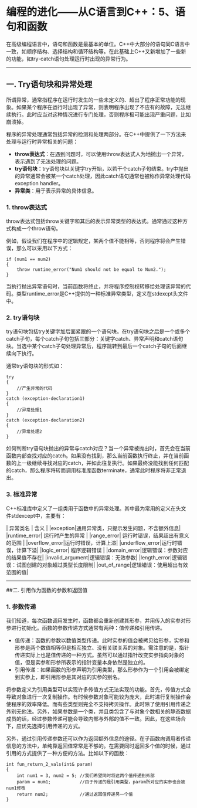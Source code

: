 # 编程的进化——从C语言到C++：5、语句和函数

在高级编程语言中，语句和函数是最基本的单位。C++中大部分的语句同C语言中一致，如顺序结构、选择结构和循环结构等。在此基础上C++又新增加了一些新的功能，如try-catch语句处理运行时出现的异常行为。

---

## 一. Try语句块和异常处理

所谓异常，通常指程序在运行时发生的一些未定义的、超出了程序正常功能的现象。如果某个程序在运行时出现了异常，则表明程序出现了不应有的故障，无法继续执行。此时应当对这种情况进行专门处理，否则程序极可能出现严重问题，比如崩溃掉。

程序的异常处理通常包括异常的检测和处理两部分。在C++中提供了一下方法来处理与运行时异常相关的问题：

- **throw表达式**：在遇到问题时，可以使用throw表达式人为地抛出一个异常，表示遇到了无法处理的问题。
- **try语句块**：try语句块以关键字try开始，以若干个catch子句结束。try中抛出的异常通常会被某一个catch处理，因此catch语句通常也被称作异常处理代码exception handler。 
- **异常类**：用于表示异常的具体信息。

### 1. throw表达式

throw表达式包括throw关键字和其后的表示异常类型的表达式。通常通过这种方式构成一个throw语句。

例如，假设我们在程序中的逻辑规定，某两个值不能相等，否则程序将会产生错误，那么可以采用以下方式：

	if (num1 == num2)
	{
		throw runtime_error("Num1 should not be equal to Num2.");
	}

当执行抛出异常语句时，当前函数将终止，并将程序控制权转移给处理该异常的代码。类型runtime_error是C++提供的一种标准异常类型，定义在stdexcpt头文件中。

### 2. try语句块

try语句块包括try关键字加后面紧跟的一个语句块。在try语句块之后是一个或多个catch子句，每个catch子句包括三部分：关键字catch、异常声明和catch语句块。当选中某个catch子句处理异常后，程序跳转到最后一个catch子句的后面继续向下执行。

通常try语句块的形式如：

	try
	{
		//产生异常的代码
	}
	catch (exception-declaration1)
	{
		//异常处理1
	}
	catch (exception-declaration2)
	{
		//异常处理2
	}

如何判断try语句块抛出的异常与catch对应？当一个异常被抛出时，首先会在当前函数内部查找对应的catch。如果没有找到，那么当前函数执行终止，并在当前函数的上一级继续寻找对应的catch，并如此往复执行。如果最终没能找到任何匹配的catch，那么程序将转而调用标准库函数terminate，通常此时程序将非正常退出。

### 3. 标准异常

C++标准库中定义了一组类用于函数中的异常处理。其中最为常用的定义在头文件stdexcept中，主要有：

| 异常类名 | 含义 |
|exception|通用异常类，只提示发生问题，不含额外信息|
|runtime_error| 运行时产生的异常 |
|range_error| 运行时错误，结果超出有意义的范围 |
|overflow_error|运行时错误，计算上溢|
|underflow_error|运行时错误，计算下溢|
|logic_error| 程序逻辑错误 |
|domain_error|逻辑错误：参数对应的结果值不存在|
|invalid_argument|逻辑错误：无效参数|
|length_error|逻辑错误：试图创建的对象超过类型长度限制|
|out_of_range|逻辑错误：使用超出有效范围的值|

---

##二. 引用作为函数的参数和返回值

### 1. 参数传递

我们知道，每次函数调用发生时，函数都会重新创建其形参，并用传入的实参对形参进行初始化。函数的参数传递方式通常有两种：值传递和引用传递。

- 值传递：函数的参数以数值类型传递。此时实参的值会被拷贝给形参，实参和形参是两个数值相等但是相互独立、没有关联关系的对象。需注意的是，指针传递实际上也是值传递的一种方式。虽然可以通过指针改变实参指向对象的值，但是实参和形参所表示的指针变量本身依然是独立的。
- 引用传递：如果函数的形参声明为引用类型，那么形参作为一个引用会被绑定到实参上，即引用形参是其对应的实参的别名。

将参数定义为引用类型可以实现许多传值方式无法实现的功能。首先，传值方式会导致对象进行一次复制操作。有时候参数对象可能较为庞大，此时进行复制操作会使程序的效率降低。而有些类型则完全不支持拷贝操作。此时除了使用引用传递之外别无他法。另外，如果参数是一个类，并且类包含了与对象个数相关的静态数据成员的话，经过参数传递可能会导致内部与外部的值不一致。因此，在这些场合下，应优先选择引用传递的方式。

另外，通过引用传递参数还可以作为返回额外信息的途径。在子函数向调用者传递信息的方法中，单纯靠返回值常常是不够的。在需要同时返回多个值的时候，通过引用的方式提供了一种方便的方法。比如以下的函数：

	int fun_return_2_vals(int& param)
	{
		int num1 = 3, num2 = 5; //我们希望同时将这两个值传递到外部
		param = num1;			//由于传递的是引用类型，param所对应的实参也会被num1修改
		return num2;			//通过返回值传递另一个值
	}
